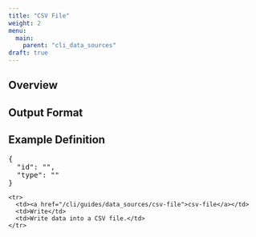 ```yaml
---
title: "CSV File"
weight: 2
menu:
  main:
    parent: "cli_data_sources"
draft: true
---
```


## Overview


## Output Format

## Example Definition
<pre>
{
  "id": "",
  "type": ""
}
</pre>

    <tr>
      <td><a href="/cli/guides/data_sources/csv-file">csv-file</a></td>
      <td>Write</td>
      <td>Write data into a CSV file.</td>
    </tr>